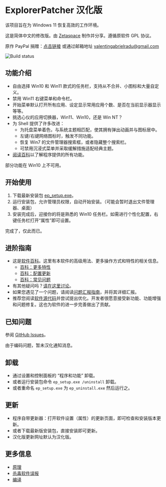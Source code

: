 # ExplorerPatcher 汉化版
该项目旨在为 Windows 11 恢复高效的工作环境。

这是简体中文的修改版。由 [Zetaspace](https://github.com/ZetaSp) 制作并分享。遵循原软件 GPL 协议。

原作 PayPal 捐赠：[点击链接](https://www.paypal.com/donate?business=valentingabrielradu%40gmail.com&no_recurring=0&item_name=ExplorerPatcher&currency_code=EUR) 或通过邮箱地址 valentingabrielradu@gmail.com

![Build status](https://github.com/ZetaSp/ExplorerPatcher/actions/workflows/build.yml/badge.svg)

## 功能介绍

* 自由选择 Win10 和 Win11 款式的任务栏，支持从不合并、小图标和大量自定义。
* 禁用 Win11 右键菜单和命令栏。
* 开始菜单默认打开所有应用、设定显示常用应用个数、是否在当前显示器显示等等。
* 挑选心仪的应用切换器，Win11、Win10，还是 Win NT？
* 为 Shell 提供了许多改进：
  * 为托盘菜单着色，与系统主题相匹配，使其拥有弹出动画并与图标居中。
  * 左键/右键网络图标时，触发不同功能。
  * 恢复 Win7 的文件管理器搜索框，或者隐藏整个搜索栏。
  * 可禁用沉浸式菜单并采取缓解措施适配经典主题。
* [阅读百科](https://github.com/valinet/ExplorerPatcher/wiki/All-features)以了解程序提供的所有功能。

部分功能在 Win10 上不可用。

## 开始使用

1. 下载最新安装包 [ep_setup.exe](https://github.com/ZetaSp/ExplorerPatcher/releases/latest/download/ep_setup.exe)。
2. 运行安装包，允许管理员权限，自动开始安装。（可能会暂时退出文件管理器、桌面）
3. 安装完成后，迎接你的将是熟悉的 Win10 任务栏。如需进行个性化配置，右键任务栏打开“属性”即可设置。

完成了，仅此而已。

## 进阶指南

* 这是[软件百科](https://github.com/valinet/ExplorerPatcher/wiki)。这里有本软件的高级用法、更多操作方式和特性的相关信息。
  * [百科：更多特性](https://github.com/valinet/ExplorerPatcher/wiki/All-features)
  * [百科：配置更新](https://github.com/valinet/ExplorerPatcher/wiki/Configure-updates)
  * [百科：常见问题](https://github.com/valinet/ExplorerPatcher/wiki/Frequently-asked-questions)
* 有其他疑问吗？[请在这里讨论](https://github.com/valinet/ExplorerPatcher/discussions)。
* 如果您遇见了一个问题，请阅读[问题汇报指南](https://github.com/valinet/ExplorerPatcher/wiki/Reporting-problems)，并将其详细汇报。
* 推荐您阅读[软件源代码](https://github.com/valinet/ExplorerPatcher/tree/master)并尝试提出优化。开发者很愿意接受新功能、功能增强和问题修复。这也为软件的进一步完善做出了贡献。

## 已知问题

参阅 [GitHub Issues](https://github.com/valinet/ExplorerPatcher/issues)。

由于编码问题，暂未汉化通知消息。

## 卸载

* 通过设置和控制面板的 “程序和功能” 卸载。
* 或者运行安装包命令 `ep_setup.exe /uninstall` 卸载。
* 或者重命名 `ep_setup.exe` 为 `ep_uninstall.exe` 然后运行之。

## 更新

* 程序自带更新器：打开软件设置（属性）的更新页面，即可检查和安装版本更新。
* 或者下载最新版安装包，直接安装即可更新。
* 汉化版更新网址默认为汉化版。

## 更多信息

* [原理](https://github.com/valinet/ExplorerPatcher/wiki/How-does-it-work)
* [杀毒软件误报](https://github.com/valinet/ExplorerPatcher/wiki/Antivirus-false-positives)
* [编译](https://github.com/valinet/ExplorerPatcher/wiki/Compiling)
